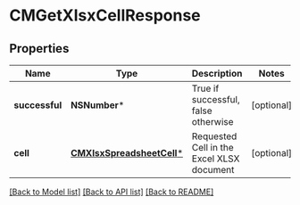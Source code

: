 # CMGetXlsxCellResponse

## Properties
Name | Type | Description | Notes
------------ | ------------- | ------------- | -------------
**successful** | **NSNumber*** | True if successful, false otherwise | [optional] 
**cell** | [**CMXlsxSpreadsheetCell***](CMXlsxSpreadsheetCell.md) | Requested Cell in the Excel XLSX document | [optional] 

[[Back to Model list]](../README.md#documentation-for-models) [[Back to API list]](../README.md#documentation-for-api-endpoints) [[Back to README]](../README.md)


